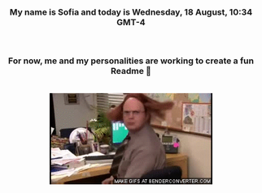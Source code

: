 


<div align="center">
<h3 >My name is Sofia and today is Wednesday, 18 August, 10:34 GMT-4</h3><br>
<h3 >For now, me and my personalities are working to create a fun Readme 👋
</h3><br>
<img src='img/dwight.gif' alt='working...'/>
</div>

